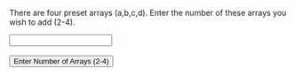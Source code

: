 <!DOCTYPE html> 
<html>
<head>
	<title>Add (2-4) matrix</title>
</head>
<body>
<script>
	// Initialising arrays with pre-set values.
	var temp = [[0, 0, 0, 0], [0, 0, 0, 0], [0, 0, 0, 0], [0, 0, 0, 0]];
	var a = [[8, 3, 3, 6], [2, 4, 4, 9], [3, 6, 5, 2], [3, 6, 5, 2]];
    var b = [[1, 2, 3, 1], [4, 6, 8, 1], [2, 4, 4, 7], [2, 4, 4, 9]];
	var c = [[12, 2, 8, 8], [3, 1, 2, 2], [7, 8, 1, 0], [2, 4, 4, 9]];
	var d = [[1, 2, 3, 1], [4, 6, 8, 1], [2, 4, 4, 7], [2, 4, 4, 9]];
	
	function add() {
	var args = document.getElementById("numArrays").value;
	// Call appropriate functions with number of arguments.
	if (args == 2) twoArguments(a, b); 
	if (args == 3) threeArguments(a, b, c);
	if (args == 4) fourArguments(a, b, c, d);
	}
	// This function uses two number of ARGUMENTS passed to it as length of array.
	function twoArguments() {
	var len = arguments.length;
		for (var i = 0; i < len; i++) {
		temp[i].pop();temp[i].pop(); // Pops the last two '0' of the array.
			for (var j= 0; j < len; j++) {
			temp[i][j] = a[i][j] + b[i][j]; 
			}
		}
		for (var i = 0; i < len; i++){
		document.write("<br>" + temp[i]);
		}
	}
	// This function uses three number of ARGUMENTS passed to it as length of array.
	function threeArguments() {
	var len = arguments.length;
		for (var i = 0; i < len; i++) {
		temp[i].pop(); // Pops the last '0' of the array.
			for (var j= 0; j < len; j++) {
			temp[i][j] = a[i][j] + b[i][j] + c[i][j]; 
			}
		}
		for (var i = 0; i < len; i++){
		document.write("<br>" + temp[i]);
		}
	}
	// This function uses four number of ARGUMENTS passed to it as length of array.
	function fourArguments() {
	var len = arguments.length;
		for (var i = 0; i < len; i++) {
			for (var j= 0; j < len; j++) {
			temp[i][j] = a[i][j] + b[i][j] + c[i][j] + d[i][j]; 
			}
		}
		for (var i = 0; i < len; i++){
		document.write("<br>" + temp[i]);
		}
	}	
</script>

<p>There are four preset arrays (a,b,c,d). Enter the number of these arrays you wish to add (2-4).</p>
<!--The input will have an ID of numArrays and will be called by getElementById("numArrays") within the function options -->
<input id="numArrays">
<form name=myform><br> 
	<button type="button" onclick="add(2,4)">Enter Number of Arrays (2-4)</button>
</form>
</body>
</html>
